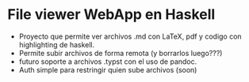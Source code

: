# File viewer WebApp en Haskell

- Proyecto que permite ver archivos .md con LaTeX, pdf y codigo con highlighting de haskell.
- Permite subir archivos de forma remota (y borrarlos luego???)
- futuro soporte a archivos .typst con el uso de pandoc.
- Auth simple para restringir quien sube archivos (soon)